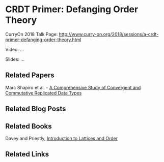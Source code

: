 # CRDT Primer: Defanging Order Theory

CurryOn 2018 Talk Page: http://www.curry-on.org/2018/sessions/a-crdt-primer-defanging-order-theory.html

Video: ...

Slides: ...

## Related Papers

Marc Shapiro et al. - [A Comprehensive Study of Convergent and Commutative Replicated Data Types](https://hal.inria.fr/inria-00555588/document)  

## Related Blog Posts

## Related Books

Davey and Priestly, [Introduction to Lattices and Order](https://www.amazon.com/Introduction-Lattices-Order-B-Davey/dp/0521784514/ref=sr_1_1?ie=UTF8&qid=1529245541&sr=8-1&keywords=order+theory)  

## Related Links
